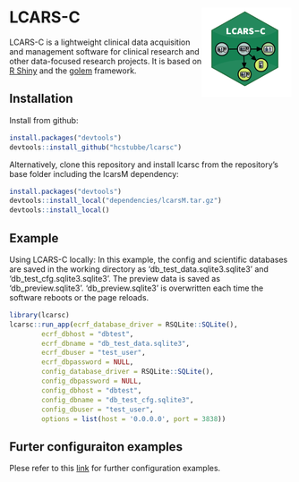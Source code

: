 
<!-- README.md is generated from README.Rmd. Please edit that file -->

# LCARS-C <img src="man/figures/logo.png" align="right" width=160 height=160 alt="" />

LCARS-C is a lightweight clinical data acquisition and management
software for clinical research and other data-focused research projects.
It is based on [R Shiny](https://github.com/rstudio/shiny) and the
[golem](https://github.com/ThinkR-open/golem) framework.

## Installation

Install from github:

``` r
install.packages("devtools")
devtools::install_github("hcstubbe/lcarsc")
```

Alternatively, clone this repository and install lcarsc from the
repository’s base folder including the lcarsM dependency:

``` r
install.packages("devtools")
devtools::install_local("dependencies/lcarsM.tar.gz")
devtools::install_local()
```

## Example

Using LCARS-C locally: In this example, the config and scientific
databases are saved in the working directory as
‘db_test_data.sqlite3.sqlite3’ and ‘db_test_cfg.sqlite3.sqlite3’. The
preview data is saved as ‘db_preview.sqlite3’. ‘db_preview.sqlite3’ is
overwritten each time the software reboots or the page reloads.

``` r
library(lcarsc)
lcarsc::run_app(ecrf_database_driver = RSQLite::SQLite(),
        ecrf_dbhost = "dbtest",
        ecrf_dbname = "db_test_data.sqlite3",
        ecrf_dbuser = "test_user",
        ecrf_dbpassword = NULL,
        config_database_driver = RSQLite::SQLite(),
        config_dbpassword = NULL,
        config_dbhost = "dbtest",
        config_dbname = "db_test_cfg.sqlite3",
        config_dbuser = "test_user",
        options = list(host = '0.0.0.0', port = 3838))
```

## Furter configuraiton examples
Plese refer to this [link](https://github.com/hcstubbe/lcarsc/tree/master/shinyproxy) for further configuration examples.
